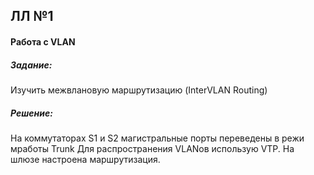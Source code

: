 ## ЛЛ №1
#### Работа с VLAN


##### Задание:
Изучить межвлановую маршрутизацию (InterVLAN Routing)

##### Решение:
На коммутаторах S1 и S2 магистральные порты переведены в режи мработы Trunk
Для распространения VLANов использую VTP.
На шлюзе настроена маршрутизация.

